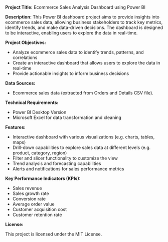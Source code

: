 **Project Title:** Ecommerce Sales Analysis Dashboard using Power BI

**Description:**
This Power BI dashboard project aims to provide insights into ecommerce sales data, allowing business stakeholders to track key metrics, identify trends, and make data-driven decisions. The dashboard is designed to be interactive, enabling users to explore the data in real-time.

**Project Objectives:**

* Analyze ecommerce sales data to identify trends, patterns, and correlations
* Create an interactive dashboard that allows users to explore the data in real-time
* Provide actionable insights to inform business decisions

**Data Sources:**

* Ecommerce sales data (extracted from Orders and Details CSV file).

**Technical Requirements:**

* Power BI Desktop Version
* Microsoft Excel for data transformation and cleaning

**Features:**

* Interactive dashboard with various visualizations (e.g. charts, tables, maps)
* Drill-down capabilities to explore sales data at different levels (e.g. product, category, region)
* Filter and slicer functionality to customize the view
* Trend analysis and forecasting capabilities
* Alerts and notifications for sales performance metrics

**Key Performance Indicators (KPIs):**

* Sales revenue
* Sales growth rate
* Conversion rate
* Average order value
* Customer acquisition cost
* Customer retention rate

**License:**

This project is licensed under the MIT License.
